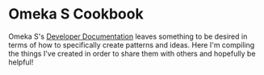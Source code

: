# Omeka S Cookbook

Omeka S's [Developer Documentation](https://omeka.org/s/docs/developer/) leaves something to be desired in terms of how to specifically create patterns and ideas. Here I'm compiling the things I've created in order to share them with others and hopefully be helpful!
